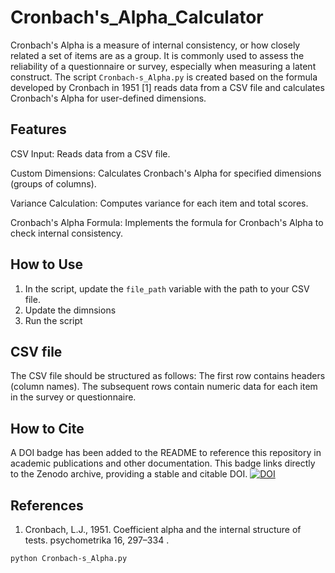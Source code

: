 # Cronbach's_Alpha_Calculator
Cronbach's Alpha is a measure of internal consistency, or how closely related a set of items are as a group. It is commonly used to assess the reliability of a questionnaire or survey, especially when measuring a latent construct. The script `Cronbach-s_Alpha.py` is created based on the formula developed by Cronbach in 1951 [1] reads data from a CSV file and calculates Cronbach's Alpha for user-defined dimensions.
## Features
CSV Input: Reads data from a CSV file.

Custom Dimensions: Calculates Cronbach's Alpha for specified dimensions (groups of columns).

Variance Calculation: Computes variance for each item and total scores.

Cronbach's Alpha Formula: Implements the formula for Cronbach's Alpha to check internal consistency.

## How to Use
1. In the script, update the `file_path` variable with the path to your CSV file.
2. Update the dimnsions
3. Run the script

## CSV file
The CSV file should be structured as follows:
The first row contains headers (column names).
The subsequent rows contain numeric data for each item in the survey or questionnaire.

## How to Cite
A DOI badge has been added to the README to reference this repository in academic publications and other documentation. This badge links directly to the Zenodo archive, providing a stable and citable DOI.
[![DOI](https://zenodo.org/badge/854681259.svg)](https://zenodo.org/doi/10.5281/zenodo.13824251)






## References
1. Cronbach, L.J., 1951. Coefficient alpha and the internal structure of tests. psychometrika 16, 297–334 .

```bash
python Cronbach-s_Alpha.py
